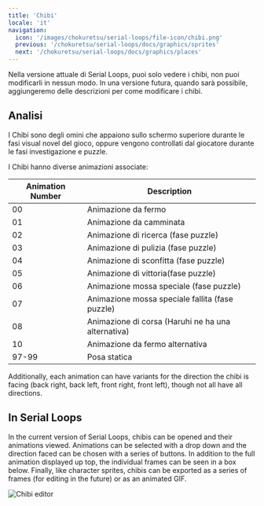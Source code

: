 ```yaml
---
title: 'Chibi'
locale: 'it'
navigation:
  icon: '/images/chokuretsu/serial-loops/file-icon/chibi.png'
  previous: '/chokuretsu/serial-loops/docs/graphics/sprites'
  next: '/chokuretsu/serial-loops/docs/graphics/places'
---
```


Nella versione attuale di Serial Loops, puoi solo vedere i chibi, non puoi modificarli in nessun modo.
In una versione futura, quando sarà possibile, aggiungeremo delle descrizioni per come modificare i chibi.

## Analisi
I Chibi sono degli omini che appaiono sullo schermo superiore durante le fasi visual novel del gioco, oppure vengono controllati dal giocatore
durante le fasi investigazione e puzzle.

I Chibi hanno diverse animazioni associate:

| Animation Number | Description |
|------------------|-------------|
| 00 | Animazione da fermo |
| 01 | Animazione da camminata |
| 02 | Animazione di ricerca (fase puzzle) |
| 03 | Animazione di pulizia (fase puzzle) |
| 04 | Animazione di sconfitta (fase puzzle) |
| 05 | Animazione di vittoria(fase puzzle) |
| 06 | Animazione mossa speciale (fase puzzle) |
| 07 | Animazione mossa speciale fallita (fase puzzle) |
| 08 | Animazione di corsa (Haruhi ne ha una alternativa) |
| 10 | Animazione da fermo alternativa |
| 97-99 | Posa statica |

Additionally, each animation can have variants for the direction the chibi is facing (back right, back left, front right, front left), though not all have all directions.

## In Serial Loops
In the current version of Serial Loops, chibis can be opened and their animations viewed. Animations can be selected with a drop down and the direction 
faced can be chosen with a series of buttons. In addition to the full animation displayed up top, the individual frames can be seen in a box below.
Finally, like character sprites, chibis can be exported as a series of frames (for editing in the future) or as an animated GIF.

![Chibi editor](/images/chokuretsu/serial-loops/chibi-editing.png)